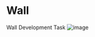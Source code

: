 # Wall
Wall Development Task
![image](https://user-images.githubusercontent.com/70375998/233628251-20182b70-60d4-4d93-915f-e1cb5b41f2b8.png)

